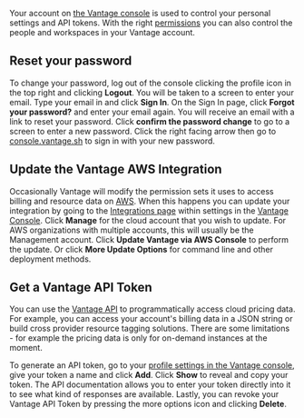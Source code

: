 Your account on [the Vantage console](https://console.vantage.sh/) is used to control your personal settings and API tokens. With the right [permissions](https://www.vantage.sh/features/team-management) you can also control the people and workspaces in your Vantage account.

## Reset your password
To change your password, log out of the console clicking the profile icon in the top right and clicking **Logout**. You will be taken to a screen to enter your email. Type your email in and click **Sign In**. On the Sign In page, click **Forgot your password?** and enter your email again. You will receive an email with a link to reset your password. Click **confirm the password change** to go to a screen to enter a new password. Click the right facing arrow then go to [console.vantage.sh](https://console.vantage.sh) to sign in with your new password.

## Update the Vantage AWS Integration
Occasionally Vantage will modify the permission sets it uses to access billing and resource data on [AWS](/connecting_aws/). When this happens you can update your integration by going to the [Integrations page](https://console.vantage.sh/settings/integrations) within settings in the [Vantage Console](https://console.vantage.sh/). Click **Manage** for the cloud account that you wish to update. For AWS organizations with multiple accounts, this will usually be the Management account. Click **Update Vantage via AWS Console** to perform the update. Or click **More Update Options** for command line and other deployment methods.

## Get a Vantage API Token
You can use the [Vantage API](https://vantage.readme.io/reference/general) to programmatically access cloud pricing data. For example, you can access your account's billing data in a JSON string or build cross provider resource tagging solutions. There are some limitations - for example the pricing data is only for on-demand instances at the moment.

To generate an API token, go to your [profile settings in the Vantage console](https://console.vantage.sh/account/profile/tokens), give your token a name and click **Add**. Click **Show** to reveal and copy your token. The API documentation allows you to enter your token directly into it to see what kind of responses are available. Lastly, you can revoke your Vantage API Token by pressing the more options icon and clicking **Delete**.